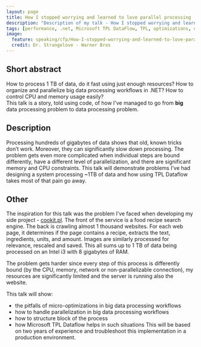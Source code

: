 ```yaml
---
layout: page
title: How I stopped worrying and learned to love parallel processing
description: "Description of my talk - How I stopped worrying and learned to love parallel processing"
tags: [performance, .net, Microsoft TPL DataFlow, TPL, optimizations, data processing, parallelism]
image:
  feature: speaking/cfp/How-I-stopped-worrying-and-learned-to-love-parallel-processing/logo.jpg
  credit: Dr. Strangelove - Warner Bros
---
```


## Short abstract

How to process 1 TB of data, do it fast using just enough resources? How to organize and parallelize big data processing workflows in .NET? How to control CPU and memory usage easily? <br/>
This talk is a story, told using code, of how I've managed to go from **big** data processing problem to data processing problem. 

## Description

Processing hundreds of gigabytes of data shows that old, known tricks don’t work. Moreover, they can significantly slow down processing. The problem gets even more complicated when individual steps are bound differently, have a different level of parallelization, and there are significant memory and CPU constraints. This talk will demonstrate problems I’ve had designing a system processing ~1TB of data and how using TPL Dataflow takes most of that pain go away.

## Other

The inspiration for this talk was the problem I’ve faced when developing my side project - [cookit.pl](http://cookit.pl). The front of the service is a food recipe search engine. The back is crawling almost 1 thousand websites. For each web page, it determines if the page contains a recipe, extracts the text, ingredients, units, and amount. Images are similarly processed for relevance, rescaled and saved. This all sums up to 1 TB of data being processed on an Intel i3 with 8 gigabytes of RAM.

The problem gets harder since every step of this process is differently bound (by the CPU, memory, network or non-parallelizable connection), my resources are significantly limited and the server is running also the website.

This talk will show:

- the pitfalls of micro-optimizations in big data processing workflows
- how to handle parallelization in big data processing workflows
- how to structure block of the process
- how Microsoft TPL Dataflow helps in such situations
This will be based on two years of experience and troubleshoot this implementation in a production environment.